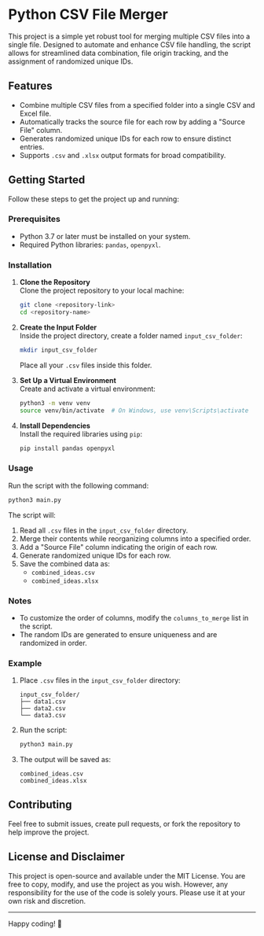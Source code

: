 # Python CSV File Merger

This project is a simple yet robust tool for merging multiple CSV files into a single file. Designed to automate and enhance CSV file handling, the script allows for streamlined data combination, file origin tracking, and the assignment of randomized unique IDs.

## Features
- Combine multiple CSV files from a specified folder into a single CSV and Excel file.
- Automatically tracks the source file for each row by adding a "Source File" column.
- Generates randomized unique IDs for each row to ensure distinct entries.
- Supports `.csv` and `.xlsx` output formats for broad compatibility.

## Getting Started

Follow these steps to get the project up and running:

### Prerequisites
- Python 3.7 or later must be installed on your system.
- Required Python libraries: `pandas`, `openpyxl`.

### Installation

1. **Clone the Repository**  
   Clone the project repository to your local machine:
   ```bash
   git clone <repository-link>
   cd <repository-name>
   ```

2. **Create the Input Folder**  
   Inside the project directory, create a folder named `input_csv_folder`:
   ```bash
   mkdir input_csv_folder
   ```
   Place all your `.csv` files inside this folder.

3. **Set Up a Virtual Environment**  
   Create and activate a virtual environment:
   ```bash
   python3 -m venv venv
   source venv/bin/activate  # On Windows, use venv\Scripts\activate
   ```

4. **Install Dependencies**  
   Install the required libraries using `pip`:
   ```bash
   pip install pandas openpyxl
   ```

### Usage

Run the script with the following command:
```bash
python3 main.py
```

The script will:
1. Read all `.csv` files in the `input_csv_folder` directory.
2. Merge their contents while reorganizing columns into a specified order.
3. Add a "Source File" column indicating the origin of each row.
4. Generate randomized unique IDs for each row.
5. Save the combined data as:
   - `combined_ideas.csv`
   - `combined_ideas.xlsx`

### Notes
- To customize the order of columns, modify the `columns_to_merge` list in the script.
- The random IDs are generated to ensure uniqueness and are randomized in order.

### Example

1. Place `.csv` files in the `input_csv_folder` directory:
   ```
   input_csv_folder/
   ├── data1.csv
   ├── data2.csv
   └── data3.csv
   ```

2. Run the script:
   ```bash
   python3 main.py
   ```

3. The output will be saved as:
   ```
   combined_ideas.csv
   combined_ideas.xlsx
   ```

## Contributing

Feel free to submit issues, create pull requests, or fork the repository to help improve the project.

## License and Disclaimer

This project is open-source and available under the MIT License. You are free to copy, modify, and use the project as you wish. However, any responsibility for the use of the code is solely yours. Please use it at your own risk and discretion.

---

Happy coding! 🚀

